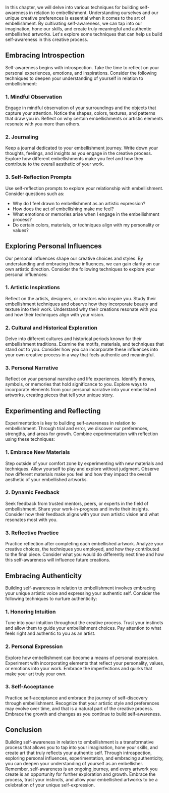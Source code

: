 
In this chapter, we will delve into various techniques for building self-awareness in relation to embellishment. Understanding ourselves and our unique creative preferences is essential when it comes to the art of embellishment. By cultivating self-awareness, we can tap into our imagination, hone our skills, and create truly meaningful and authentic embellished artworks. Let's explore some techniques that can help us build self-awareness in this creative process.

Embracing Introspection
-----------------------

Self-awareness begins with introspection. Take the time to reflect on your personal experiences, emotions, and inspirations. Consider the following techniques to deepen your understanding of yourself in relation to embellishment:

### 1. **Mindful Observation**

Engage in mindful observation of your surroundings and the objects that capture your attention. Notice the shapes, colors, textures, and patterns that draw you in. Reflect on why certain embellishments or artistic elements resonate with you more than others.

### 2. **Journaling**

Keep a journal dedicated to your embellishment journey. Write down your thoughts, feelings, and insights as you engage in the creative process. Explore how different embellishments make you feel and how they contribute to the overall aesthetic of your work.

### 3. **Self-Reflection Prompts**

Use self-reflection prompts to explore your relationship with embellishment. Consider questions such as:

* Why do I feel drawn to embellishment as an artistic expression?
* How does the act of embellishing make me feel?
* What emotions or memories arise when I engage in the embellishment process?
* Do certain colors, materials, or techniques align with my personality or values?

Exploring Personal Influences
-----------------------------

Our personal influences shape our creative choices and styles. By understanding and embracing these influences, we can gain clarity on our own artistic direction. Consider the following techniques to explore your personal influences:

### 1. **Artistic Inspirations**

Reflect on the artists, designers, or creators who inspire you. Study their embellishment techniques and observe how they incorporate beauty and texture into their work. Understand why their creations resonate with you and how their techniques align with your vision.

### 2. **Cultural and Historical Exploration**

Delve into different cultures and historical periods known for their embellishment traditions. Examine the motifs, materials, and techniques that stand out to you. Consider how you can incorporate these influences into your own creative process in a way that feels authentic and meaningful.

### 3. **Personal Narrative**

Reflect on your personal narrative and life experiences. Identify themes, symbols, or memories that hold significance to you. Explore ways to incorporate elements from your personal narrative into your embellished artworks, creating pieces that tell your unique story.

Experimenting and Reflecting
----------------------------

Experimentation is key to building self-awareness in relation to embellishment. Through trial and error, we discover our preferences, strengths, and areas for growth. Combine experimentation with reflection using these techniques:

### 1. **Embrace New Materials**

Step outside of your comfort zone by experimenting with new materials and techniques. Allow yourself to play and explore without judgment. Observe how different materials make you feel and how they impact the overall aesthetic of your embellished artworks.

### 2. **Dynamic Feedback**

Seek feedback from trusted mentors, peers, or experts in the field of embellishment. Share your work-in-progress and invite their insights. Consider how their feedback aligns with your own artistic vision and what resonates most with you.

### 3. **Reflective Practice**

Practice reflection after completing each embellished artwork. Analyze your creative choices, the techniques you employed, and how they contributed to the final piece. Consider what you would do differently next time and how this self-awareness will influence future creations.

Embracing Authenticity
----------------------

Building self-awareness in relation to embellishment involves embracing your unique artistic voice and expressing your authentic self. Consider the following techniques to nurture authenticity:

### 1. **Honoring Intuition**

Tune into your intuition throughout the creative process. Trust your instincts and allow them to guide your embellishment choices. Pay attention to what feels right and authentic to you as an artist.

### 2. **Personal Expression**

Explore how embellishment can become a means of personal expression. Experiment with incorporating elements that reflect your personality, values, or emotions into your work. Embrace the imperfections and quirks that make your art truly your own.

### 3. **Self-Acceptance**

Practice self-acceptance and embrace the journey of self-discovery through embellishment. Recognize that your artistic style and preferences may evolve over time, and that is a natural part of the creative process. Embrace the growth and changes as you continue to build self-awareness.

Conclusion
----------

Building self-awareness in relation to embellishment is a transformative process that allows you to tap into your imagination, hone your skills, and create art that truly reflects your authentic self. Through introspection, exploring personal influences, experimentation, and embracing authenticity, you can deepen your understanding of yourself as an embellisher. Remember, self-awareness is an ongoing journey, and every artwork you create is an opportunity for further exploration and growth. Embrace the process, trust your instincts, and allow your embellished artworks to be a celebration of your unique self-expression.

